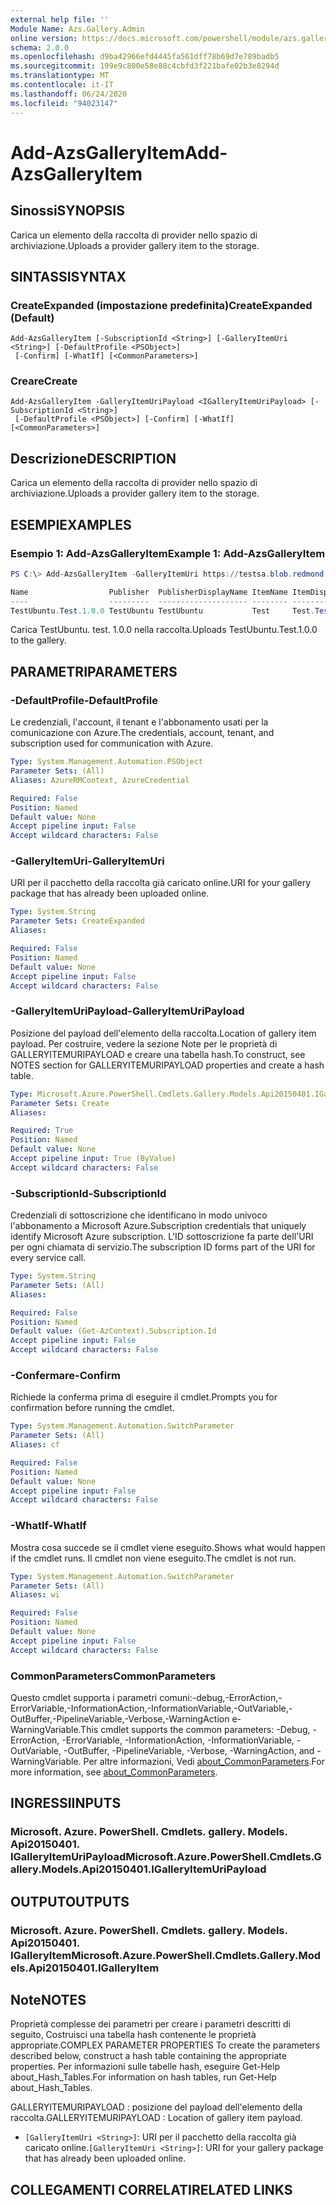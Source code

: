 ```yaml
---
external help file: ''
Module Name: Azs.Gallery.Admin
online version: https://docs.microsoft.com/powershell/module/azs.gallery.admin/add-azsgalleryitem
schema: 2.0.0
ms.openlocfilehash: d9ba42966efd4445fa561dff78b69d7e789badb5
ms.sourcegitcommit: 199e9c800e58e88c4cbfd3f221bafe02b3e8294d
ms.translationtype: MT
ms.contentlocale: it-IT
ms.lasthandoff: 06/24/2020
ms.locfileid: "94023147"
---
```

# <span data-ttu-id="81ef1-101">Add-AzsGalleryItem</span><span class="sxs-lookup"><span data-stu-id="81ef1-101">Add-AzsGalleryItem</span></span>

## <span data-ttu-id="81ef1-102">Sinossi</span><span class="sxs-lookup"><span data-stu-id="81ef1-102">SYNOPSIS</span></span>
<span data-ttu-id="81ef1-103">Carica un elemento della raccolta di provider nello spazio di archiviazione.</span><span class="sxs-lookup"><span data-stu-id="81ef1-103">Uploads a provider gallery item to the storage.</span></span>

## <span data-ttu-id="81ef1-104">SINTASSI</span><span class="sxs-lookup"><span data-stu-id="81ef1-104">SYNTAX</span></span>

### <span data-ttu-id="81ef1-105">CreateExpanded (impostazione predefinita)</span><span class="sxs-lookup"><span data-stu-id="81ef1-105">CreateExpanded (Default)</span></span>
```
Add-AzsGalleryItem [-SubscriptionId <String>] [-GalleryItemUri <String>] [-DefaultProfile <PSObject>]
 [-Confirm] [-WhatIf] [<CommonParameters>]
```

### <span data-ttu-id="81ef1-106">Creare</span><span class="sxs-lookup"><span data-stu-id="81ef1-106">Create</span></span>
```
Add-AzsGalleryItem -GalleryItemUriPayload <IGalleryItemUriPayload> [-SubscriptionId <String>]
 [-DefaultProfile <PSObject>] [-Confirm] [-WhatIf] [<CommonParameters>]
```

## <span data-ttu-id="81ef1-107">Descrizione</span><span class="sxs-lookup"><span data-stu-id="81ef1-107">DESCRIPTION</span></span>
<span data-ttu-id="81ef1-108">Carica un elemento della raccolta di provider nello spazio di archiviazione.</span><span class="sxs-lookup"><span data-stu-id="81ef1-108">Uploads a provider gallery item to the storage.</span></span>

## <span data-ttu-id="81ef1-109">ESEMPI</span><span class="sxs-lookup"><span data-stu-id="81ef1-109">EXAMPLES</span></span>

### <span data-ttu-id="81ef1-110">Esempio 1: Add-AzsGalleryItem</span><span class="sxs-lookup"><span data-stu-id="81ef1-110">Example 1: Add-AzsGalleryItem</span></span>
```powershell
PS C:\> Add-AzsGalleryItem -GalleryItemUri https://testsa.blob.redmond.ext-n35r1010.masd.stbtest.microsoft.com/testsc/TestUbuntu.Test.1.0.0.azpkg

Name                  Publisher  PublisherDisplayName ItemName ItemDisplayName       Version Summary
----                  ---------  -------------------- -------- ---------------       ------- -------
TestUbuntu.Test.1.0.0 TestUbuntu TestUbuntu           Test     Test.TestUbuntu.1.0.0 1.0.0   Create a simple VM

```

<span data-ttu-id="81ef1-111">Carica TestUbuntu. test. 1.0.0 nella raccolta.</span><span class="sxs-lookup"><span data-stu-id="81ef1-111">Uploads TestUbuntu.Test.1.0.0 to the gallery.</span></span>

## <span data-ttu-id="81ef1-112">PARAMETRI</span><span class="sxs-lookup"><span data-stu-id="81ef1-112">PARAMETERS</span></span>

### <span data-ttu-id="81ef1-113">-DefaultProfile</span><span class="sxs-lookup"><span data-stu-id="81ef1-113">-DefaultProfile</span></span>
<span data-ttu-id="81ef1-114">Le credenziali, l'account, il tenant e l'abbonamento usati per la comunicazione con Azure.</span><span class="sxs-lookup"><span data-stu-id="81ef1-114">The credentials, account, tenant, and subscription used for communication with Azure.</span></span>

```yaml
Type: System.Management.Automation.PSObject
Parameter Sets: (All)
Aliases: AzureRMContext, AzureCredential

Required: False
Position: Named
Default value: None
Accept pipeline input: False
Accept wildcard characters: False

```

### <span data-ttu-id="81ef1-115">-GalleryItemUri</span><span class="sxs-lookup"><span data-stu-id="81ef1-115">-GalleryItemUri</span></span>
<span data-ttu-id="81ef1-116">URI per il pacchetto della raccolta già caricato online.</span><span class="sxs-lookup"><span data-stu-id="81ef1-116">URI for your gallery package that has already been uploaded online.</span></span>

```yaml
Type: System.String
Parameter Sets: CreateExpanded
Aliases:

Required: False
Position: Named
Default value: None
Accept pipeline input: False
Accept wildcard characters: False

```

### <span data-ttu-id="81ef1-117">-GalleryItemUriPayload</span><span class="sxs-lookup"><span data-stu-id="81ef1-117">-GalleryItemUriPayload</span></span>
<span data-ttu-id="81ef1-118">Posizione del payload dell'elemento della raccolta.</span><span class="sxs-lookup"><span data-stu-id="81ef1-118">Location of gallery item payload.</span></span>
<span data-ttu-id="81ef1-119">Per costruire, vedere la sezione Note per le proprietà di GALLERYITEMURIPAYLOAD e creare una tabella hash.</span><span class="sxs-lookup"><span data-stu-id="81ef1-119">To construct, see NOTES section for GALLERYITEMURIPAYLOAD properties and create a hash table.</span></span>

```yaml
Type: Microsoft.Azure.PowerShell.Cmdlets.Gallery.Models.Api20150401.IGalleryItemUriPayload
Parameter Sets: Create
Aliases:

Required: True
Position: Named
Default value: None
Accept pipeline input: True (ByValue)
Accept wildcard characters: False

```

### <span data-ttu-id="81ef1-120">-SubscriptionId</span><span class="sxs-lookup"><span data-stu-id="81ef1-120">-SubscriptionId</span></span>
<span data-ttu-id="81ef1-121">Credenziali di sottoscrizione che identificano in modo univoco l'abbonamento a Microsoft Azure.</span><span class="sxs-lookup"><span data-stu-id="81ef1-121">Subscription credentials that uniquely identify Microsoft Azure subscription.</span></span>
<span data-ttu-id="81ef1-122">L'ID sottoscrizione fa parte dell'URI per ogni chiamata di servizio.</span><span class="sxs-lookup"><span data-stu-id="81ef1-122">The subscription ID forms part of the URI for every service call.</span></span>

```yaml
Type: System.String
Parameter Sets: (All)
Aliases:

Required: False
Position: Named
Default value: (Get-AzContext).Subscription.Id
Accept pipeline input: False
Accept wildcard characters: False

```

### <span data-ttu-id="81ef1-123">-Confermare</span><span class="sxs-lookup"><span data-stu-id="81ef1-123">-Confirm</span></span>
<span data-ttu-id="81ef1-124">Richiede la conferma prima di eseguire il cmdlet.</span><span class="sxs-lookup"><span data-stu-id="81ef1-124">Prompts you for confirmation before running the cmdlet.</span></span>

```yaml
Type: System.Management.Automation.SwitchParameter
Parameter Sets: (All)
Aliases: cf

Required: False
Position: Named
Default value: None
Accept pipeline input: False
Accept wildcard characters: False

```

### <span data-ttu-id="81ef1-125">-WhatIf</span><span class="sxs-lookup"><span data-stu-id="81ef1-125">-WhatIf</span></span>
<span data-ttu-id="81ef1-126">Mostra cosa succede se il cmdlet viene eseguito.</span><span class="sxs-lookup"><span data-stu-id="81ef1-126">Shows what would happen if the cmdlet runs.</span></span>
<span data-ttu-id="81ef1-127">Il cmdlet non viene eseguito.</span><span class="sxs-lookup"><span data-stu-id="81ef1-127">The cmdlet is not run.</span></span>

```yaml
Type: System.Management.Automation.SwitchParameter
Parameter Sets: (All)
Aliases: wi

Required: False
Position: Named
Default value: None
Accept pipeline input: False
Accept wildcard characters: False

```

### <span data-ttu-id="81ef1-128">CommonParameters</span><span class="sxs-lookup"><span data-stu-id="81ef1-128">CommonParameters</span></span>
<span data-ttu-id="81ef1-129">Questo cmdlet supporta i parametri comuni:-debug,-ErrorAction,-ErrorVariable,-InformationAction,-InformationVariable,-OutVariable,-OutBuffer,-PipelineVariable,-Verbose,-WarningAction e-WarningVariable.</span><span class="sxs-lookup"><span data-stu-id="81ef1-129">This cmdlet supports the common parameters: -Debug, -ErrorAction, -ErrorVariable, -InformationAction, -InformationVariable, -OutVariable, -OutBuffer, -PipelineVariable, -Verbose, -WarningAction, and -WarningVariable.</span></span> <span data-ttu-id="81ef1-130">Per altre informazioni, Vedi [about_CommonParameters](http://go.microsoft.com/fwlink/?LinkID=113216).</span><span class="sxs-lookup"><span data-stu-id="81ef1-130">For more information, see [about_CommonParameters](http://go.microsoft.com/fwlink/?LinkID=113216).</span></span>

## <span data-ttu-id="81ef1-131">INGRESSI</span><span class="sxs-lookup"><span data-stu-id="81ef1-131">INPUTS</span></span>

### <span data-ttu-id="81ef1-132">Microsoft. Azure. PowerShell. Cmdlets. gallery. Models. Api20150401. IGalleryItemUriPayload</span><span class="sxs-lookup"><span data-stu-id="81ef1-132">Microsoft.Azure.PowerShell.Cmdlets.Gallery.Models.Api20150401.IGalleryItemUriPayload</span></span>

## <span data-ttu-id="81ef1-133">OUTPUT</span><span class="sxs-lookup"><span data-stu-id="81ef1-133">OUTPUTS</span></span>

### <span data-ttu-id="81ef1-134">Microsoft. Azure. PowerShell. Cmdlets. gallery. Models. Api20150401. IGalleryItem</span><span class="sxs-lookup"><span data-stu-id="81ef1-134">Microsoft.Azure.PowerShell.Cmdlets.Gallery.Models.Api20150401.IGalleryItem</span></span>



## <span data-ttu-id="81ef1-135">Note</span><span class="sxs-lookup"><span data-stu-id="81ef1-135">NOTES</span></span>

<span data-ttu-id="81ef1-136">Proprietà complesse dei parametri per creare i parametri descritti di seguito, Costruisci una tabella hash contenente le proprietà appropriate.</span><span class="sxs-lookup"><span data-stu-id="81ef1-136">COMPLEX PARAMETER PROPERTIES To create the parameters described below, construct a hash table containing the appropriate properties.</span></span> <span data-ttu-id="81ef1-137">Per informazioni sulle tabelle hash, eseguire Get-Help about_Hash_Tables.</span><span class="sxs-lookup"><span data-stu-id="81ef1-137">For information on hash tables, run Get-Help about_Hash_Tables.</span></span>

<span data-ttu-id="81ef1-138">GALLERYITEMURIPAYLOAD <IGalleryItemUriPayload> : posizione del payload dell'elemento della raccolta.</span><span class="sxs-lookup"><span data-stu-id="81ef1-138">GALLERYITEMURIPAYLOAD <IGalleryItemUriPayload>: Location of gallery item payload.</span></span>
  - <span data-ttu-id="81ef1-139">`[GalleryItemUri <String>]`: URI per il pacchetto della raccolta già caricato online.</span><span class="sxs-lookup"><span data-stu-id="81ef1-139">`[GalleryItemUri <String>]`: URI for your gallery package that has already been uploaded online.</span></span>

## <span data-ttu-id="81ef1-140">COLLEGAMENTI CORRELATI</span><span class="sxs-lookup"><span data-stu-id="81ef1-140">RELATED LINKS</span></span>

